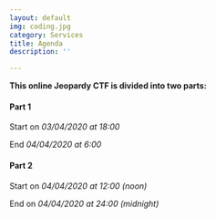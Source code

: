 ```yaml
---
layout: default
img: coding.jpg
category: Services
title: Agenda
description: ''

---
```

**This online Jeopardy CTF is divided into two parts:**

#### Part 1

Start on _03/04/2020 at 18:00_

End _04/04/2020 at 6:00_

#### Part 2

Start on _04/04/2020 at 12:00 (noon)_

End on _04/04/2020 at 24:00 (midnight)_
